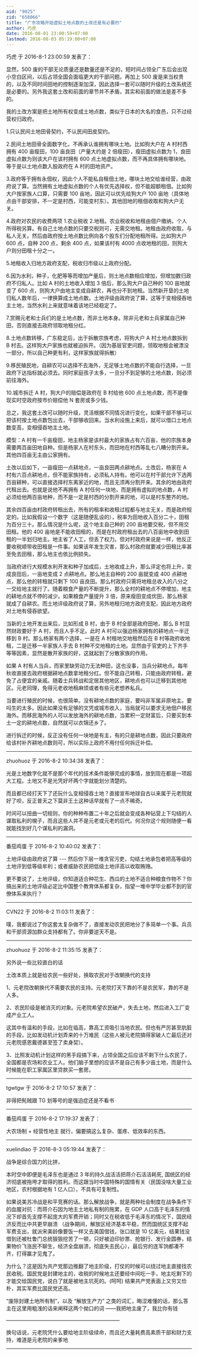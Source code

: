 ```yaml
---
aid: "9025"
zid: "658066"
title: "广东攻略开始虚拟土地点数的土改还是有必要的"
author: 巧虎
date: 2016-08-01 23:00:59+07:00
lastmod: 2016-08-03 05:19:00+07:00
---
```


巧虎 于 2016-8-1 23:00:59 发表了：

显然，500 废的干部无论质量还是数量还是不足的，短时间占领全广东后会出现小空白区间，以后占领全国会面临更大的干部问题。再加上 500 废是来当权贵的，以及不同时间田地的控制逐渐加深，因此选择一套可以随时升级的土改系统还是必要的。另外我这套土改和前面的章节并不矛盾，其实和前面的做法是差不多的。

我的土改方案是把土地所有权变成土地点数，类似于日本的大名的食邑，只不过经营权归政府。

1.只认民间土地田骨契约，不认民间田皮契约。

2.民间土地田骨全面数字化，不再承认谁拥有哪块土地。比如狗大户在 A 村村西拥有 400 亩瘦田，100 亩良田（产量大约是 2 倍瘦田），瘦田虚拟点数为 1，良田虚拟点数为则该大户在该村拥有 600 点土地虚拟点数，而不再具体拥有哪块地。等于是以土地点数入股政府在 A 村的田地资产。

3.政府等于拥有永佃权，因此个人不能私自租佃土地，哪块土地交给谁经营，由政府说了算。当然拥有土地虚拟点数的个人有优先选择权，但不能超额租佃。比如狗大户按家族人口算，只需要 100 亩地，因此可以优先给狗大户 100 亩地（具体地点由干部安排，不一定是村西，可能变村东）。其他田地的租佃收取和狗大户无关。

4.政府对农民的收费两项 1.农业税收 2.地租。农业税收和地租由佃户缴纳，个人所得税另算。有自己土地点数的只要交税则可，无需交地租。地租由政府收取，与私人无关。然后由政府按土地点数比例向各个股东们分配地租所得。比如狗大户 600 点，自种 200 点，剩余 400 点，如果该村有 4000 点收地租的田，则狗大户则分田租十分之一。

5.地租收入归地方政府支配，税收归市级以上政府分配。

6.因为水利，种子，化肥等等而增加产量后，则土地点数相应增加，但增加数归政府不归私人。比如 A 村的土地收入增加 3 倍后，那么狗大户自己种的 100 亩地就变了 600 点，则狗大户由地主变成自耕农，再也分不到地租。当然新开垦的土地归私人数年后，一律换算成土地点数。土地评级由政府说了算，这等于变相侵吞地主土地，当然水利上来就意味着该地已经稳定了。

7.赏赐元老和士兵们的是土地点数，而非土地本身。除非元老和士兵家属自己种田，否则直接去政府领取地租分红。

8.土地点数转移，广东稳定后，出于拆散宗族考虑，将狗大户 A 村土地点数拆到 B 村去。这样狗大户家族也就被迫拆开。（因为基层官吏问题，领取地租会被漂没一部分，所以自己种更有利，这样家族就得拆散）

9.移民殖民地，自耕农可以选择不去海外，无足够土地点数的不能自行选择，一旦政府下达指标就必须去。同时家庭孩子太多，一旦分不到足够的土地点数，则必须前往海外。

10.城市拆迁 A 村，狗大户的赔偿是政府在 B 村给他 600 点土地点数，而不是像现实时空政府按市价赔偿他 N 套房或多少钱。

总之，我这套土改可以随时升级，灵活根据不同情况进行变化，如果干部不够可以把该村按土地点数包出去，干部够收回来。当水利设施上来后，就可以借口土地点数变高，变相侵吞地主土地。

模型：A 村有一千亩瘦田，地主杨家是该村最大的家族占有六百亩，他的宗族本身需要两百亩田地自种。但是杨家人在村东头，而田地在村西等乱七八糟分割开来。其他四百亩无主由公家拥有。

土改以后如下，一亩瘦田一点耕地点，一亩良田两点耕地点。土改后，杨家在 A 村有六百点耕地点，但不能家族持有，必须私人持有。他可以在村干部允许下选两百亩耕种，可以直接选择村东离家近的地，而且无须再分割开来。其余的地由政府代租出去。也就是说他不再拥有 A 村任何一块地，而是拥有虚拟的地点数，A 村必须给他两百亩地种，而不是一定是村西的分割开来的地，可以是村东整齐的地。

其余四百亩由村政府转租出去，所有的租率和收租过程都与地主无关，而是政府规定的。比如我假设一个数字（这是随便乱设的），税率为田地收入百分二十，田租为百分三十。那么情况是什么呢，这个地主自己种的 200 亩地要交税，但不用交田租。他的 400 亩地是不能收田租的，而是在村政府租出去的八百亩地中收到田租的一半划归地主。地主省了人工，但丢了权力。但对村政府来说是一样，他反正要收税顺带收田租是一件事。如果该年发生灾害，那么村政府就要减少田租比率甚至免去田租，那么地主也依比例损失。

当政府进行大规模水利开发和种子加成后，土地收成上升，那么评定也将上升，变成良田后，一亩地变成 2 点耕地点。那么地主自种的 200 亩就变成 400 点耕地点，那么他的转租就只剩下 100 亩良田。那么村政府只需将地租总收入的八分之一交给地主就行了。随着粮食产量的不断提升，那么全村的耕地点不停增加，地主的耕地点就不停的减少。如果粮食产量提升 3 倍，原来瘦田变成优田，那么杨家就成了自耕农。而土地评级政府说了算，另外地租归地方政府支配，因此地方政府对土地有侵吞欲望。

当新的土地开发出来后，比如形成 B 村，由于 B 村全部是政府田地，那么 B 村显然财政要好于 A 村，而且人手不足。此时 A 村可以强迫杨家拥有的耕地点一半迁移到 B 村。那么杨家有两个选择，一是在 A 村租地交地租然后在 B 村等政府收地租，二是迁移一半家族人手去 B 村种不交地租的土地。显然由于官吏的上下齐手等等因素，显然是散开家族的好，这就起到了分散家族的作用。

如果 A 村有人当兵，而家里缺劳动力无法种田，这也没事，当兵分耕地点。每年秋收直接去政府根据耕地点数拿地租分红。但不能自己转租，只能由政府转租，避免了占便宜的亲戚。随着士兵转战和定居其他地区，耕地点也可以迁移到其他地区。元老同理，免得元老收地租麻烦或者有些元老想养私兵。

当要进行殖民的时候，也很简单。没有耕地点数的家庭，要吗非军属非原地主。要吗生的太多。因此如果没有足够的文凭或城市收入，当局就可以要求无地佃户移民海外。而移民海外的人可以发放海外的耕地点数，当累积一定财富后，只要买到本土一定的耕地点数，自然就可以衣锦还乡了。

进行拆迁的时候，反正没有任何一块地是有主，有的只是耕地点数，因此只要政府给该村补齐耕地点数则可，所以实际上政府不用付任何拆迁补偿。

---

zhuohuoz 于 2016-8-2 10:34:38 发表了：

光是土地数字化就不是那个年代的技术条件能够完成的事情，放到现在都是一项超大工程。土地又不是光凭好坏两个字就能划分清楚的。

而且都已经打天下了还玩什么变相侵吞土地？直接宣布地球自古以来属于元老院就好了呗，反正普天之下莫非王土这种话早就有了一点不稀奇。

时间可以扭曲一切规则，你的种种布置二十年之后就会变成各种钻营上下勾结的人谋取私利的幌子，而且这些人并不是元老或元老的后代。何况你这个规则随便一看就能找到好几个谋私利的漏洞。

---

番茄鸡蛋 于 2016-8-2 10:40:02 发表了：

土地评级由政府说了算 \-\-\- 然后你下层一堆贪官污吏，勾结土地承包者把高等级的土地评到低等级牟利；或者威胁农民把低级土地评高以收取贿赂。

更不要说了，土地评级，你知道适合种花生、西瓜的土地不适合种粮食作物不？你搞出来的土地评级必定比中国整个教育体系都复杂，指望一堆中学毕业都不到的官僚体系来执行？

---

CVN22 于 2016-8-2 11:03:11 发表了：

噗，我都说过了你这套太复杂做不了，直接发动农民把地分了多简单一个事。兵员和干部资源加群众支持都有了。你非要逆天不是。

---

zhuohuoz 于 2016-8-2 11:35:15 发表了：

另外说一些比较直白的话

土改本质上就是给农民一些好处，换取农民对于改朝换代的支持

1、元老院改朝换代不需要农民的支持。元老院打天下靠的不是农民军，靠的不是人多。

2、农民阶级是被消灭的对象。元老院希望农民破产，失去土地，然后进入工厂变成产业工人。

这其中有温和的手段，比如在临高，靠高工资吸引当地农民。但也有严厉甚至肮脏的手段，比如发动机计划弄来的十万难民（这些人被元老院搞得家破人亡最后还对元老院感恩戴德甚至签了卖身契）。

3、比照发动机计划这样的黑手段搞下来，占领全国之后应该不剩下什么农民了，全国都是农场和农业工人。他们脑子里想的应该不是自己有多少亩土地，而是什么时候能在职工家属区里贷款买一套房。

---

tgwtgw 于 2016-8-2 17:10:57 发表了：

非得把髡贼跟 TG 划等号的是强迫症还是不看书

---

番茄鸡蛋 于 2016-8-2 17:19:37 发表了：

大农场制 \+ 经营性地主 就行，偏要搞这么复杂、蛋疼、低效率的东西。

---

xuelindiao 于 2016-8-3 05:19:44 发表了：

战争是综合国力的比拼，

本时空中即便是毛泽东也是通过 3 年的持久战活活把蒋介石活活耗死, 国统区的经济彻底被拖垮才取得的胜利。而这跟当时中国特殊的国情有关（民国没啥大量工业地区，农村根据地有 1 亿人口），不具有可复制性。

如果说美苏冷战是和平竞赛的话。那么解放战争，就是两种社会制度在战争条件下的血腥对抗：而蒋介石因为地主土地私有制的拖累，在 GDP 人口高于毛泽东的情况下却首先支撑不起庞大的军费开销；同时又在税收低于毛泽东的情况下，国民经济反而比中共更早崩溃 （战争期间，解放区经济基本平稳，然而国统区支撑不起军费支出，就派宋美龄像要饭一样又去美国借钱，张口就是 10 亿美元，结果钱没借到还被杜鲁门总统狠狠挖苦了一顿，只好被迫印钞票、抢银行、发行金圆券，结果物价飞涨民不聊生，经济全盘崩溃，彻底失去民心），最后穷的连军饷都凑不齐，打得赢才见鬼了。

为什么？这是因为共产党那边推翻了地主阶级，打仗的时候可以绕过地主直接找农民收税。国民党是封建地主的，收税的时候地主还要经中间吃一手，地主吃剩下的才能交给国民党，说白了就是被地主坑死的。(呵呵) 结果共产党表面上又穷又俭朴，其实军费比国民党还高。

“废除封建土地所有制”，以及 “解放生产力” 之类的词汇，晦涩难懂的话，那么答主在这里用粗浅的话来阐释这两个拗口的词 ——我把地主废了，我比你有钱

——————————————————————

换句话说，元老院凭什么要给地主阶级续命，而且还大量耗费高素质干部和财力支持，难道是元老院的亲爹地

---
